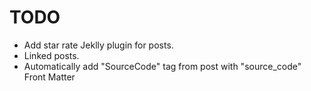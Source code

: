 
# TODO

- Add star rate Jeklly plugin for posts.
- Linked posts.
- Automatically add "SourceCode" tag from post with "source_code" Front Matter
